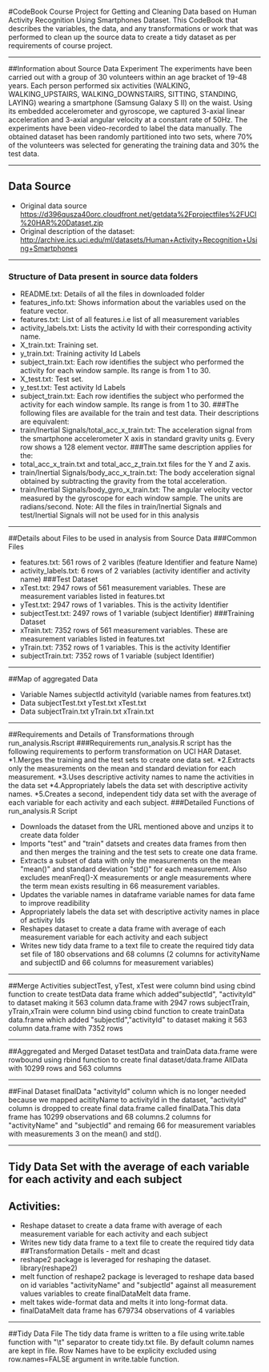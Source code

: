 #CodeBook
Course Project for Getting and Cleaning Data based on Human Activity Recognition Using Smartphones Dataset.
This CodeBook that describes the variables, the data, and any transformations or work that was performed to clean up
the source data to create a tidy dataset as per requirements of course project.
________________________________________
##Information about Source Data Experiment
The experiments have been carried out with a group of 30 volunteers within an age bracket of 19-48 years.
Each person performed six activities (WALKING, WALKING_UPSTAIRS, WALKING_DOWNSTAIRS, SITTING, STANDING, LAYING) wearing
a smartphone (Samsung Galaxy S II) on the waist. Using its embedded accelerometer and gyroscope, we captured 3-axial
linear acceleration and 3-axial angular velocity at a constant rate of 50Hz.
The experiments have been video-recorded to label the data manually. The obtained dataset has been randomly partitioned
into two sets, where 70% of the volunteers was selected for generating the training data and 30% the test data.
________________________________________
## Data Source
* Original data source https://d396qusza40orc.cloudfront.net/getdata%2Fprojectfiles%2FUCI%20HAR%20Dataset.zip
* Original description of the dataset: http://archive.ics.uci.edu/ml/datasets/Human+Activity+Recognition+Using+Smartphones
________________________________________
### Structure of Data present in source data folders
*	README.txt: Details of all the files in downloaded folder
*	features_info.txt: Shows information about the variables used on the feature vector.
*	features.txt: List of all features.i.e list of all measurement variables
*	activity_labels.txt: Lists the activity Id with their corresponding activity name.
*	X_train.txt: Training set.
*	y_train.txt: Training activity Id Labels
*	subject_train.txt: Each row identifies the subject who performed the activity for each window sample. Its range is from      1 to 30.
* X_test.txt: Test set.
* y_test.txt: Test activity Id Labels
*	subject_train.txt: Each row identifies the subject who performed the activity for each window sample. Its range is           from 1 to 30.
###The following files are available for the train and test data. Their descriptions are equivalent:
*	train/Inertial Signals/total_acc_x_train.txt: The acceleration signal from the smartphone accelerometer X axis in
  standard  gravity units g. Every row shows a 128 element vector. 
###The same description applies for the:
* total_acc_x_train.txt and total_acc_z_train.txt files for the Y and Z axis.
*	train/Inertial Signals/body_acc_x_train.txt: The body acceleration signal obtained by subtracting the gravity from
  the total acceleration.
*	train/Inertial Signals/body_gyro_x_train.txt: The angular velocity vector measured by the gyroscope for each window sample.   The units are radians/second.
Note: All the files in train/Inertial Signals and test/Inertial Signals will not be used for in this analysis
________________________________________
##Details about Files to be used in analysis from Source Data
###Common Files
*	features.txt: 561 rows of 2 varibles (feature Identifier and feature Name)
*	activity_labels.txt: 6 rows of 2 variables (activity identifier and activity name)
###Test Dataset
*	xTest.txt: 2947 rows of 561 measurement variables. These are measurement variables listed in features.txt
*	yTest.txt: 2947 rows of 1 variables. This is the activity Identifier
*	subjectTest.txt: 2497 rows of 1 variable (subject Identifier)
###Training Dataset
*	xTrain.txt: 7352 rows of 561 measurement variables. These are measurement variables listed in features.txt
*	yTrain.txt: 7352 rows of 1 variables. This is the activity Identifier
*	subjectTrain.txt: 7352 rows of 1 variable (subject Identifier)
________________________________________
##Map of aggregated Data
* Variable Names	subjectId	activityId	(variable names from features.txt)
* Data subjectTest.txt	yTest.txt	xTest.txt
* Data subjectTrain.txt	yTrain.txt	xTrain.txt
________________________________________
##Requirements and Details of Transformations through run_analysis.Rscript
###Requirements
run_analysis.R script has the following requirements to perform transformation on UCI HAR Dataset.
*1.Merges the training and the test sets to create one data set.
*2.Extracts only the measurements on the mean and standard deviation for each measurement.
*3.Uses descriptive activity names to name the activities in the data set
*4.Appropriately labels the data set with descriptive activity names.
*5.Creates a second, independent tidy data set with the average of each variable for each activity and each subject.
###Detailed Functions of run_analysis.R Script
*	Downloads the dataset from the URL mentioned above and unzips it to create data folder
*	Imports "test" and "train" datsets and creates data frames from then and then merges the training and the test sets
  to create one data frame.
* Extracts a subset of data with only the measurements on the mean "mean()" and standard deviation "std()" for each
  measurement. Also excludes meanFreq()-X measurements or angle measurements where the term mean exists resulting in
  66 measurement variables.
* Updates the variable names in dataframe variable names for data fame to improve readibility
*	Appropriately labels the data set with descriptive activity names in place of activity Ids
*	Reshapes dataset to create a data frame with average of each measurement variable for each activity and each subject
*	Writes new tidy data frame to a text file to create the required tidy data set file of 180 observations and 68 columns       (2 columns for activityName and subjectID and 66 columns for measurement variables)
________________________________________
##Merge Activities
   subjectTest, yTest, xTest were column bind using cbind function to create testData data frame which added"subjectId",        "activityId" to dataset making it 563 column data.frame with 2947 rows subjectTrain, yTrain,xTrain were column bind using     cbind function to create trainData data.frame which added "subjectId","activityId" to dataset making it 563 column 
    data.frame with 7352 rows
________________________________________
##Aggregated and Merged Dataset
  testData and trainData data.frame were rowbound using rbind function to create final dataset/data.frame 
  AllData with 10299 rows and 563 columns
________________________________________ 
##Final Dataset finalData
  "activityId" column which is no longer needed because we mapped acitityName to activityId in the dataset,
  "activityId" column is dropped to create final data.frame called finalData.This data frame has 10299 observations and 68      columns.2 columns for "activityName" and "subjectId" and remaing 66 for measurement variables with measurements 3 on the     mean() and std().
________________________________________
## Tidy Data Set with the average of each variable for each activity and each subject
## Activities:
*	Reshape dataset to create a data frame with average of each measurement variable for each activity and each subject
*	Writes new tidy data frame to a text file to create the required tidy data
##Transformation Details - melt and dcast
*	reshape2 package is leveraged for reshaping the dataset. library(reshape2)
*	melt function of reshape2 package is leveraged to reshape data based on id variables "activityName" and
 "subjectId" against all measurement values variables to create finalDataMelt data frame.
*	melt takes wide-format data and melts it into long-format data.
*	finalDataMelt data frame has 679734 observations of 4 variables
________________________________________
##Tidy Data File
The tidy data frame is written to a file using write.table function with "\t" separator to create tidy.txt file.
By default column names are kept in file. Row Names have to be explicity excluded using row.names=FALSE argument
in write.table function.


